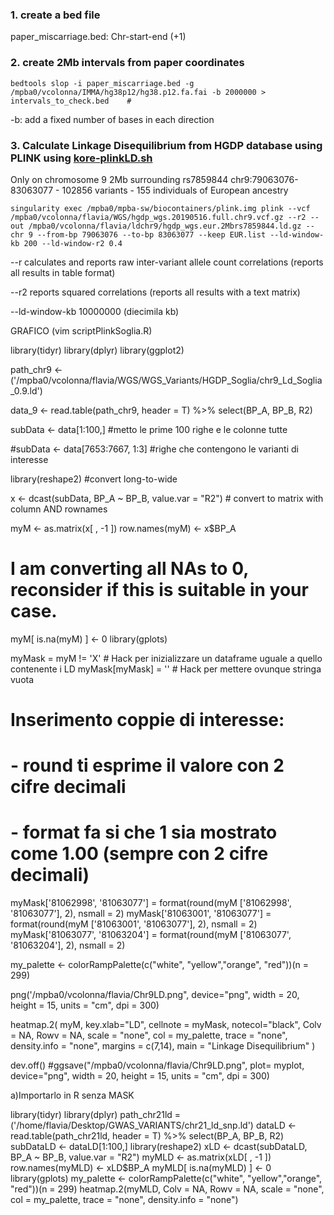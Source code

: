 
### 1. create a bed file
paper_miscarriage.bed: Chr-start-end (+1)

### 2. create 2Mb intervals from paper coordinates
```
bedtools slop -i paper_miscarriage.bed -g /mpba0/vcolonna/IMMA/hg38p12/hg38.p12.fa.fai -b 2000000 > intervals_to_check.bed    # 
```
-b: add a fixed number of bases in each direction

### 3. Calculate Linkage Disequilibrium from HGDP database using PLINK using [kore-plinkLD.sh]()

Only on chromosome 9 2Mb surrounding rs7859844  chr9:79063076-83063077 - 102856 variants - 155 individuals of European ancestry 


```
singularity exec /mpba0/mpba-sw/biocontainers/plink.img plink --vcf /mpba0/vcolonna/flavia/WGS/hgdp_wgs.20190516.full.chr9.vcf.gz --r2 --out /mpba0/vcolonna/flavia/ldchr9/hgdp_wgs.eur.2Mbrs7859844.ld.gz --chr 9 --from-bp 79063076 --to-bp 83063077 --keep EUR.list --ld-window-kb 200 --ld-window-r2 0.4
```

--r calculates and reports raw inter-variant allele count correlations (reports all results in table format) 

--r2 reports squared correlations (reports all results with a text matrix)

--ld-window-kb 10000000 (diecimila kb)

GRAFICO (vim scriptPlinkSoglia.R)

library(tidyr)
library(dplyr)
library(ggplot2)

path_chr9 <- ('/mpba0/vcolonna/flavia/WGS/WGS_Variants/HGDP_Soglia/chr9_Ld_Soglia_0.9.ld')

data_9 <- read.table(path_chr9, header = T) %>% select(BP_A, BP_B, R2)

subData <- data[1:100,] #metto le prime 100 righe e le colonne tutte

#subData <- data[7653:7667, 1:3] #righe che contengono le varianti di interesse

library(reshape2) #convert long-to-wide

x <- dcast(subData, BP_A ~ BP_B, value.var = "R2") # convert to matrix with column AND rownames

myM <- as.matrix(x[ , -1 ])
row.names(myM) <- x$BP_A

# I am converting all NAs to 0, reconsider if this is suitable in your case.

myM[ is.na(myM) ] <- 0
library(gplots)

myMask = myM != 'X' # Hack per inizializzare un dataframe uguale a quello contenente i LD
myMask[myMask] = '' # Hack per mettere ovunque stringa vuota

# Inserimento coppie di interesse:
# - round ti esprime il valore con 2 cifre decimali
# - format fa si che 1 sia mostrato come 1.00 (sempre con 2 cifre decimali)

myMask['81062998', '81063077'] = format(round(myM ['81062998', '81063077'], 2), nsmall = 2)
myMask['81063001', '81063077'] = format(round(myM ['81063001', '81063077'], 2), nsmall = 2)
myMask['81063077', '81063204'] = format(round(myM ['81063077', '81063204'], 2), nsmall = 2)

my_palette <- colorRampPalette(c("white", "yellow","orange", "red"))(n = 299)

png('/mpba0/vcolonna/flavia/Chr9LD.png", device="png", width = 20, height = 15, units = "cm", dpi = 300)

heatmap.2(
 myM,
 key.xlab="LD",
 cellnote = myMask,
 notecol="black",
 Colv = NA, Rowv = NA,
 scale = "none",
 col = my_palette, 
 trace = "none",
 density.info = "none",
 margins = c(7,14),
 main = "Linkage Disequilibrium"
 )

dev.off()
#ggsave("/mpba0/vcolonna/flavia/Chr9LD.png", plot= myplot, device="png", width = 20, height = 15, units = "cm", dpi = 300)


a)Importarlo in R senza MASK

library(tidyr)
library(dplyr)
path_chr21ld = ('/home/flavia/Desktop/GWAS_VARIANTS/chr21_ld_snp.ld')
dataLD <- read.table(path_chr21ld, header = T) %>% select(BP_A, BP_B, R2)
subDataLD <- dataLD[1:100,]
library(reshape2)
xLD <- dcast(subDataLD, BP_A ~ BP_B, value.var = "R2")
myMLD <- as.matrix(xLD[ , -1 ])
row.names(myMLD) <- xLD$BP_A
myMLD[ is.na(myMLD) ] <- 0
library(gplots)
my_palette <- colorRampPalette(c("white", "yellow","orange", "red"))(n = 299)
heatmap.2(myMLD, Colv = NA, Rowv = NA, scale = "none", col = my_palette, trace = "none", density.info = "none")










